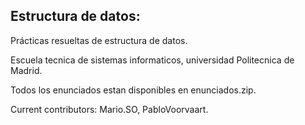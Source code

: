## Estructura de datos:

Prácticas resueltas de estructura de datos.

Escuela tecnica de sistemas informaticos, universidad Politecnica de Madrid.

Todos los enunciados estan disponibles en enunciados.zip.

Current contributors: Mario.SO, PabloVoorvaart.

